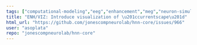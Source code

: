 ```yaml
---
tags: ["computational-modeling","eeg","enhancement","meg","neuron-simulator","visualization"]
title: "ENH/VIZ: Introduce visualization of \u201ccurrentscape\u201d"
html_url: "https://github.com/jonescompneurolab/hnn-core/issues/966"
user: "asoplata"
repo: "jonescompneurolab/hnn-core"
---
```


